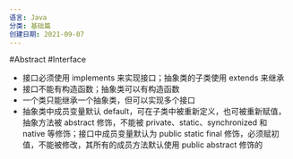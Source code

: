```yaml
---
语言: Java
分类: 基础篇
创建日期: 2021-09-07
---
```

#Abstract #Interface 

-   接口必须使用 implements 来实现接口；抽象类的子类使用 extends 来继承
-   接口不能有构造函数；抽象类可以有构造函数
-   一个类只能继承一个抽象类，但可以实现多个接口
-   抽象类中成员变量默认 default，可在子类中被重新定义，也可被重新赋值，抽象方法被 abstract 修饰，不能被 private、static、synchronized 和 native 等修饰；接口中成员变量默认为 public static final 修饰，必须赋初值，不能被修改，其所有的成员方法默认使用 public abstract 修饰的
